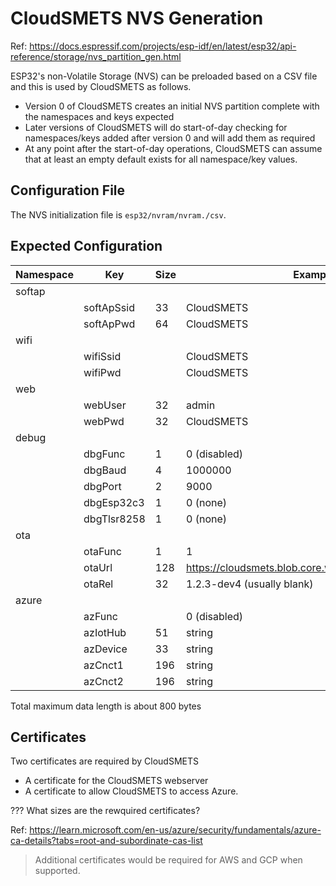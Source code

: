 # CloudSMETS NVS Generation
Ref: https://docs.espressif.com/projects/esp-idf/en/latest/esp32/api-reference/storage/nvs_partition_gen.html

ESP32's non-Volatile Storage (NVS) can be preloaded based on a CSV file and this is used by CloudSMETS as follows.

- Version 0 of CloudSMETS creates an initial NVS partition complete with the namespaces and keys expected
- Later versions of CloudSMETS will do start-of-day checking for namespaces/keys added after version 0 and will add them as required
- At any point after the start-of-day operations, CloudSMETS can assume that at least an empty default exists for all namespace/key values.

## Configuration File
The NVS initialization file is `esp32/nvram/nvram./csv`.

## Expected Configuration
|Namespace|Key|Size|Example|
|-|-|-|-|
|softap||||
||softApSsid|33|CloudSMETS|
||softApPwd|64|CloudSMETS|
|wifi||||
||wifiSsid||CloudSMETS|
||wifiPwd||CloudSMETS|
|web||||
||webUser|32|admin|
||webPwd|32|CloudSMETS|
|debug||||
||dbgFunc|1|0 (disabled)|
||dbgBaud|4|1000000|
||dbgPort|2|9000|
||dbgEsp32c3|1|0 (none)|
||dbgTlsr8258|1|0 (none)|
|ota||||
||otaFunc|1|1|
||otaUrl|128|https://cloudsmets.blob.core.windows.net/cloudsmets|
||otaRel|32|1.2.3-dev4 (usually blank)|
|azure||||
||azFunc||0 (disabled)|
||azIotHub|51|string|my-iothub|
||azDevice|33|string|CloudSMETS|
||azCnct1|196|string|HostName=myhub.iothub...|
||azCnct2|196|string|HostName=myhub.iothub...|

Total maximum data length is about 800 bytes

## Certificates
Two certificates are required by CloudSMETS
- A certificate for the CloudSMETS webserver
- A certificate to allow CloudSMETS to access Azure.

??? What sizes are the rewquired certificates?

Ref: https://learn.microsoft.com/en-us/azure/security/fundamentals/azure-ca-details?tabs=root-and-subordinate-cas-list

> Additional certificates would be required for AWS and GCP when supported.
